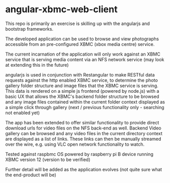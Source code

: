 angular-xbmc-web-client
=======================

This repo is primarily an exercise is skilling up with the angularjs and bootstrap frameworks.

The  developed application can be used to browse and view photographs
accessible from an pre-configured XBMC (xbox media centre) service.

The current incarnation of the application will only work against an XBMC service
that is serving media content via an NFS network service (may look at extending this in the future)

angularjs is used in conjunction with Restangular to make RESTful data requests against the http enabled XBMC service, to determine the photo gallery
folder structure and image files that the XBMC service is serving. This data is rendered on a simple js frontend (powered by node.js)
with a basic UX that allows the XBMC's backend folder structure to be browsed and any image files contained within the current folder context displayed
as a simple click through gallery (next / previous functionality only - searching not enabled yet)

The app has been extended to offer similar functionality to provide direct download urls for video files on the NFS back-end as well. Backend Video gallery
can be browsed and any video files in the current directory context are displayed as a list of links.
These links can then be manually streamed over the wire, e.g. using VLC open network functionality to watch.

Tested against raspbmc OS powered by raspberry pi B device running XBMC version 12 (version to be verified)

Further detail will be added as the application evolves (not quite sure what the end-product will be)
